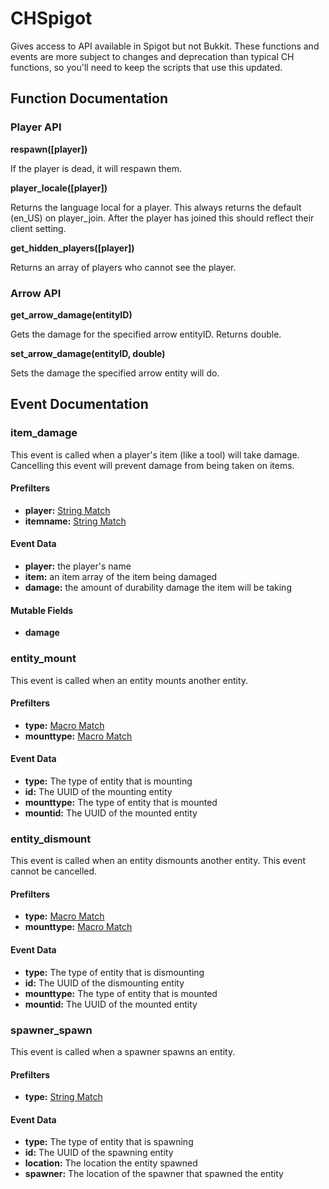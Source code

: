# CHSpigot

Gives access to API available in Spigot but not Bukkit.
These functions and events are more subject to changes and deprecation than typical CH functions,
so you'll need to keep the scripts that use this updated.

## Function Documentation

### Player API

**respawn([player])**

If the player is dead, it will respawn them.

**player_locale([player])**

Returns the language local for a player. This always returns the default (en_US) on player_join. After the player has joined this should reflect their client setting.

**get_hidden_players([player])**

Returns an array of players who cannot see the player.

### Arrow API

**get_arrow_damage(entityID)**

Gets the damage for the specified arrow entityID. Returns double.

**set_arrow_damage(entityID, double)**

Sets the damage the specified arrow entity will do.

## Event Documentation

### item_damage

This event is called when a player's item (like a tool) will take damage. Cancelling this event will prevent damage from being taken on items.

#### Prefilters

* **player:** [String Match][1]
* **itemname:** [String Match][2]

#### Event Data

* **player:** the player's name
* **item:** an item array of the item being damaged
* **damage:** the amount of durability damage the item will be taking

#### Mutable Fields

* **damage**

### entity_mount

This event is called when an entity mounts another entity.

#### Prefilters

* **type:** [Macro Match][3]
* **mounttype:** [Macro Match][3]

#### Event Data

* **type:** The type of entity that is mounting
* **id:** The UUID of the mounting entity
* **mounttype:** The type of entity that is mounted
* **mountid:** The UUID of the mounted entity

### entity_dismount

This event is called when an entity dismounts another entity. This event cannot be cancelled.

#### Prefilters

* **type:** [Macro Match][3]
* **mounttype:** [Macro Match][3]

#### Event Data

* **type:** The type of entity that is dismounting
* **id:** The UUID of the dismounting entity
* **mounttype:** The type of entity that is mounted
* **mountid:** The UUID of the mounted entity

### spawner_spawn

This event is called when a spawner spawns an entity.

#### Prefilters

* **type:** [String Match][1]

#### Event Data

* **type:** The type of entity that is spawning
* **id:** The UUID of the spawning entity
* **location:** The location the entity spawned
* **spawner:** The location of the spawner that spawned the entity


[1]: http://wiki.sk89q.com/wiki/CommandHelper/Events/Prefilters#String_Match
[2]: http://wiki.sk89q.com/wiki/CommandHelper/Events/Prefilters#Item_Match
[3]: http://wiki.sk89q.com/wiki/CommandHelper/Events/Prefilters#Macro_Match
